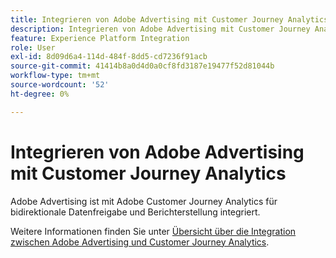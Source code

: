 ```yaml
---
title: Integrieren von Adobe Advertising mit Customer Journey Analytics
description: Integrieren von Adobe Advertising mit Customer Journey Analytics
feature: Experience Platform Integration
role: User
exl-id: 8d09d6a4-114d-484f-8dd5-cd7236f91acb
source-git-commit: 41414b8a0d4d0a0cf8fd3187e19477f52d81044b
workflow-type: tm+mt
source-wordcount: '52'
ht-degree: 0%

---
```


# Integrieren von Adobe Advertising mit Customer Journey Analytics

Adobe Advertising ist mit Adobe Customer Journey Analytics für bidirektionale Datenfreigabe und Berichterstellung integriert.

Weitere Informationen finden Sie unter [Übersicht über die Integration zwischen Adobe Advertising und Customer Journey Analytics](https://experienceleague.adobe.com/de/docs/advertising/integrations/customer-journey-analytics/overview).
